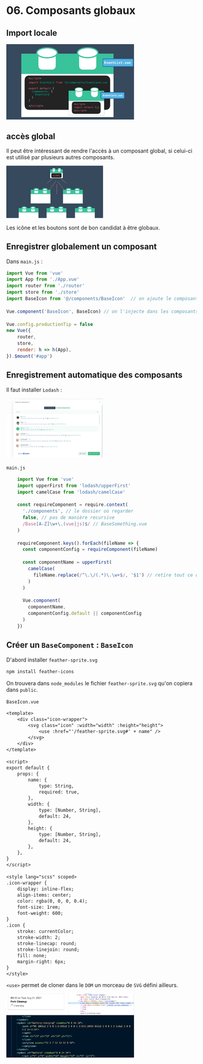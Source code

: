 # 06. Composants globaux

## Import locale

<img src="assets/Screenshot 2020-11-06 at 11.49.24.png" alt="Screenshot 2020-11-06 at 11.49.24" style="zoom:33%;" />

## accès global

Il peut être intéressant de rendre l'accès à un composant global, si celui-ci est utilisé par plusieurs autres composants.

<img src="assets/Screenshot 2020-11-06 at 11.51.32.png" alt="Screenshot 2020-11-06 at 11.51.32" style="zoom:25%;" />

Les icône et les boutons sont de bon candidat à être globaux.

## Enregistrer globalement un composant

Dans `main.js` :

```js
import Vue from 'vue'
import App from './App.vue'
import router from './router'
import store from './store'
import BaseIcon from '@/components/BaseIcon'  // on ajoute le composant

Vue.component('BaseIcon', BaseIcon) // on l'injecte dans les composants globaux

Vue.config.productionTip = false
new Vue({
    router,
    store,
    render: h => h(App),
}).$mount('#app')
```



## Enregistrement automatique des composants

Il faut installer `Lodash` :

<img src="assets/Screenshot 2020-11-06 at 12.05.54.png" alt="Screenshot 2020-11-06 at 12.05.54" style="zoom:25%;" />

`main.js`

```js
    import Vue from 'vue'
    import upperFirst from 'lodash/upperFirst'
    import camelCase from 'lodash/camelCase'
    
    const requireComponent = require.context(
      './components', // le dossier où regarder
      false, // pas de manière recursive
      /Base[A-Z]\w+\.(vue|js)$/ // BaseSomething.vue
    )
    
    requireComponent.keys().forEach(fileName => {
      const componentConfig = requireComponent(fileName)
    
      const componentName = upperFirst(
        camelCase(
          fileName.replace(/^\.\/(.*)\.\w+$/, '$1') // retire tout ce qui est avant et après
        )
      )
    
      Vue.component(
        componentName,
        componentConfig.default || componentConfig
      )
    }) 
```



## Créer un `BaseComponent` : `BaseIcon`

D'abord installer `feather-sprite.svg`

```bash
npm install feather-icons
```

On trouvera dans `node_modules` le fichier `feather-sprite.svg` qu'on copiera dans `public`.

`BaseIcon.vue`

```vue
<template>
    <div class="icon-wrapper">
        <svg class="icon" :width="width" :height="height">
            <use :href="'/feather-sprite.svg#' + name" />
        </svg>
    </div>
</template>

<script>
export default {
    props: {
        name: {
            type: String,
            required: true,
        },
        width: {
            type: [Number, String],
            default: 24,
        },
        height: {
            type: [Number, String],
            default: 24,
        },
    },
}
</script>

<style lang="scss" scoped>
.icon-wrapper {
    display: inline-flex;
    align-items: center;
    color: rgba(0, 0, 0, 0.4);
    font-size: 1rem;
    font-weight: 600;
}
.icon {
    stroke: currentColor;
    stroke-width: 2;
    stroke-linecap: round;
    stroke-linejoin: round;
    fill: none;
    margin-right: 6px;
}
</style>
```

`<use>` permet de cloner dans le `DOM` un morceau de `SVG` défini ailleurs.

<img src="assets/Screenshot 2020-11-06 at 12.45.07.png" alt="Screenshot 2020-11-06 at 12.45.07" style="zoom:33%;" />

<img src="assets/Screenshot 2020-11-06 at 12.51.09.png" alt="Screenshot 2020-11-06 at 12.51.09" style="zoom:33%;" />

